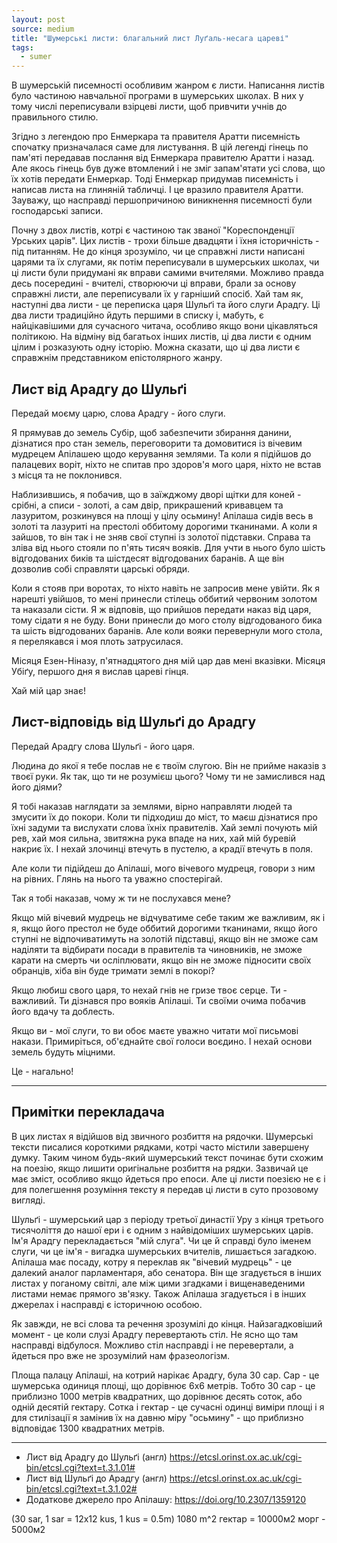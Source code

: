 ```yaml
---
layout: post
source: medium
title: "Шумерські листи: благальний лист Луґаль-несага цареві"
tags:
  - sumer
---
```

В шумерській писемності особливим жанром є листи. Написання листів було частиною навчальної програми в шумерських школах. В них у тому числі переписували взірцеві листи, щоб привчити учнів до правильного стилю.

Згідно з легендою про Енмеркара та правителя Аратти писемність спочатку призначалася саме для листування. В цій легенді гінець по пам'яті передавав послання від Енмеркара правителю Аратти і назад. Але якось гінець був дуже втомлений і не зміг запам'ятати усі слова, що їх хотів передати Енмеркар. Тоді Енмеркар придумав писемність і написав листа на глиняній табличці. І це вразило правителя Аратти. Зауважу, що насправді першопричиною виникнення писемності були господарські записи.

Почну з двох листів, котрі є частиною так званої "Кореспонденції Урських царів". Цих листів - трохи більше двадцяти і їхня історичність - під питанням. Не до кінця зрозуміло, чи це справжні листи написані царями та їх слугами, як потім переписували в шумерських школах, чи ці листи були придумані як вправи самими вчителями. Можливо правда десь посередині - вчителі, створюючи ці вправи, брали за основу справжні листи, але переписували їх у гарніший спосіб. Хай там як, наступні два листи - це переписка царя Шульґі та його слуги Арадгу. Ці два листи традиційно йдуть першими в списку і, мабуть, є найцікавішими для сучасного читача, особливо якщо вони цікавляться політикою. На відміну від багатьох інших листів, ці два листи є одним цілим і розказують одну історію. Можна сказати, що ці два листи є справжнім представником епістолярного жанру.

## Лист від Арадгу до Шульґі

Передай моєму царю, слова Арадгу - його слуги.

Я прямував до земель Субір, щоб забезпечити збирання данини, дізнатися про стан земель, переговорити та домовитися із вічевим мудрецем Апілашею щодо керування землями. Та коли я підійшов до палацевих воріт, ніхто не спитав про здоров'я мого царя, ніхто не встав з місця та не поклонився.

Наблизившись, я побачив, що в заїжджому дворі щітки для коней - срібні, а списи - золоті, а сам двір, прикрашений кривавцем та лазуритом, розкинувся на площі у цілу осьмину! Апілаша сидів весь в золоті та лазуриті на престолі оббитому дорогими тканинами. А коли я зайшов, то він так і не зняв свої ступні із золотої підставки. Справа та зліва від нього стояли по п'ять тисяч вояків. Для учти в нього було шість відгодованих биків та шістдесят відгодованих баранів. А ще він дозволив собі справляти царські обряди.

Коли я стояв при воротах, то ніхто навіть не запросив мене увійти. Як я нарешті увійшов, то мені принесли стілець оббитий червоним золотом та наказали сісти. Я ж відповів, що прийшов передати наказ від царя, тому сідати я не буду. Вони принесли до мого столу відгодованого бика та шість відгодованих баранів. Але коли вояки перевернули мого стола, я перелякався і моя плоть затрусилася.

Місяця Езен-Ніназу, п'ятнадцятого дня мій цар дав мені вказівки. Місяця Убіґу, першого дня я вислав цареві гінця.

Хай мій цар знає!

## Лист-відповідь від Шульґі до Арадгу

Передай Арадгу слова Шульґі - його царя.

Людина до якої я тебе послав не є твоїм слугою. Він не прийме наказів з твоєї руки.
Як так, що ти не розумієш цього? Чому ти не замислився над його діями?

Я тобі наказав наглядати за землями, вірно направляти людей та змусити їх до покори.
Коли ти підходиш до міст, то маєш дізнатися про їхні задуми та вислухати слова їхніх правителів.
Хай землі почують мій рев, хай моя сильна, звитяжна рука впаде на них, хай мій буревій накриє їх. І нехай злочинці втечуть в пустелю, а крадії втечуть в поля.

Але коли ти підійдеш до Апілаші, мого вічевого мудреця, говори з ним на рівних. Глянь на нього та уважно спостерігай.

Так я тобі наказав, чому ж ти не послухався мене?

Якщо мій вічевий мудрець не відчуватиме себе таким же важливим, як і я, якщо його престол не буде оббитий дорогими тканинами, якщо його ступні не відпочиватимуть на золотій підставці, якщо він не зможе сам наділяти та відбирати посади в правителів та чиновників, не зможе карати на смерть чи осліплювати, якщо він не зможе підносити своїх обранців, хіба він буде тримати землі в покорі?

Якщо любиш свого царя, то нехай гнів не гризе твоє серце. Ти - важливий. Ти дізнався про вояків Апілаші. Ти своїми очима побачив його вдачу та доблесть.

Якщо ви - мої слуги, то ви обоє маєте уважно читати мої письмові накази. Примиріться, об'єднайте свої голоси воєдино. І нехай основи земель будуть міцними.

Це - нагально!

----

## Примітки перекладача

В цих листах я відійшов від звичного розбиття на рядочки. Шумерські тексти писалися короткими рядками, котрі часто містили завершену думку. Таким чином будь-який шумерський текст починає бути схожим на поезію, якщо лишити оригінальне розбиття на рядки. Зазвичай це має зміст, особливо якщо йдеться про епоси. Але ці листи поезією не є і для полегшення розуміння тексту я передав ці листи в суто прозовому вигляді.

Шульґі - шумерський цар з періоду третьої династії Уру з кінця третього тисячоліття до нашої ери і є одним з найвідоміших шумерських царів. Ім'я Арадгу перекладається "мій слуга". Чи це й справді було іменем слуги, чи це ім'я - вигадка шумерських вчителів, лишається загадкою. Апілаша має посаду, котру я переклав як "вічевий мудрець" - це далекий аналог парламентаря, або сенатора. Він ще згадується в інших листах у поганому світлі, але між цими згадками і вищенаведеними листами немає прямого зв'язку. Також Апілаша згадується і в інших джерелах і насправді є історичною особою.

Як завжди, не всі слова та речення зрозумілі до кінця. Найзагадковіший момент - це коли слузі Арадгу перевертають стіл. Не ясно що там насправді відбулося. Можливо стіл насправді і не перевертали, а йдеться про вже не зрозумілий нам фразеологізм.

Площа палацу Апілаші, на котрий нарікає Арадгу, була 30 сар. Сар - це шумерська одиниця площі, що дорівнює 6х6 метрів. Тобто 30 сар - це приблизно 1000 метрів квадратних, що дорівнює десять соток, або одній десятій гектару. Сотка і гектар - це сучасні одинці виміри площі і я для стилізації я замінив їх на давню міру "осьмину" - що приблизно відповідає 1300 квадратних метрів.

-------------------------------

- Лист від Арадгу до Шульґі (англ) https://etcsl.orinst.ox.ac.uk/cgi-bin/etcsl.cgi?text=t.3.1.01#
- Лист від Шульґі до Арадгу (англ) https://etcsl.orinst.ox.ac.uk/cgi-bin/etcsl.cgi?text=t.3.1.02#
- Додаткове джерело про Апілашу: https://doi.org/10.2307/1359120

(30 sar, 1 sar = 12x12 kus, 1 kus = 0.5m) 1080 m^2
гектар = 10000м2
морг - 5000м2
